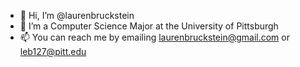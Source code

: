 - 👋 Hi, I’m @laurenbruckstein
- 👀 I’m a Computer Science Major at the University of Pittsburgh
- 📫 You can reach me by emailing laurenbruckstein@gmail.com or leb127@pitt.edu 

<!---
laurenbruckstein/laurenbruckstein is a ✨ special ✨ repository because its `README.md` (this file) appears on your GitHub profile.
You can click the Preview link to take a look at your changes.
--->
